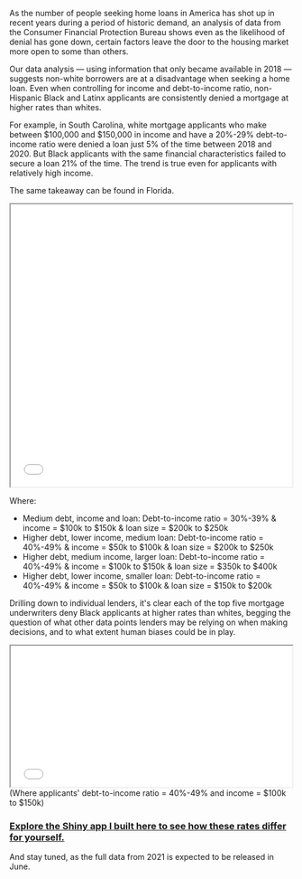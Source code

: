 As the number of people seeking home loans in America has shot up in recent years during a period of historic demand, an analysis of data from the Consumer Financial Protection Bureau shows even as the likelihood of denial has gone down, certain factors leave the door to the housing market more open to some than others.

Our data analysis — using information that only became available in 2018 — suggests non-white borrowers are at a disadvantage when seeking a home loan. Even when controlling for income and debt-to-income ratio, non-Hispanic Black and Latinx applicants are consistently denied a mortgage at higher rates than whites. 

For example, in South Carolina, white mortgage applicants who make between $100,000 and $150,000 in income and have a 20%-29% debt-to-income ratio were denied a loan just 5% of the time between 2018 and 2020. But Black applicants with the same financial characteristics failed to secure a loan 21% of the time.
The trend is true even for applicants with relatively high income.

The same takeaway can be found in Florida.

<iframe src="graphics/p1.html" width = "500" height = "500"></iframe>

Where:
- Medium debt, income and loan: Debt-to-income ratio = 30%-39% & income = $100k to $150k & loan size = $200k to $250k
- Higher debt, lower income, medium loan: Debt-to-income ratio = 40%-49% & income = $50k to $100k & loan size = $200k to $250k
- Higher debt, medium income, larger loan: Debt-to-income ratio = 40%-49% & income = $100k to $150k & loan size = $350k to $400k
- Higher debt, lower income, smaller loan: Debt-to-income ratio = 40%-49% & income = $50k to $100k & loan size = $150k to $200k

Drilling down to individual lenders, it's clear each of the top five mortgage underwriters deny Black applicants at higher rates than whites, begging the question of what other data points lenders may be relying on when making decisions, and to what extent human biases could be in play.

<iframe src="graphics/lenderplot.html" width = "500" height = "250"></iframe>
(Where applicants' debt-to-income ratio = 40%-49% and income = $100k to $150k)

<h3><a href="https://mkwildeman.shinyapps.io/mortgagebias/">Explore the Shiny app I built here to see how these rates differ for yourself.</a></h3>

And stay tuned, as the full data from 2021 is expected to be released in June.
